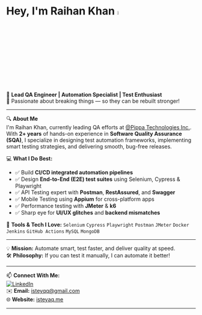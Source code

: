 # Hey, I'm Raihan Khan <a href="https://www.gautamkrishnar.com/"><img src="https://media.giphy.com/media/hvRJCLFzcasrR4ia7z/giphy.gif" width="5%"></a>

🚀 **Lead QA Engineer | Automation Specialist | Test Enthusiast**  
🎯 Passionate about breaking things — so they can be rebuilt stronger!

---

🔍 **About Me**  
I'm Raihan Khan, currently leading QA efforts at [@Pippa Technologies Inc.](https://github.com/raih9k).  
With **2+ years** of hands-on experience in **Software Quality Assurance (SQA)**, I specialize in designing test automation frameworks, implementing smart testing strategies, and delivering smooth, bug-free releases.

💻 **What I Do Best:**
- ✅ Build **CI/CD integrated automation pipelines**
- ✅ Design **End-to-End (E2E) test suites** using Selenium, Cypress & Playwright
- ✅ API Testing expert with **Postman**, **RestAssured**, and **Swagger**
- ✅ Mobile Testing using **Appium** for cross-platform apps
- ✅ Performance testing with **JMeter** & **k6**
- ✅ Sharp eye for **UI/UX glitches** and **backend mismatches**

🔧 **Tools & Tech I Love:**
`Selenium` `Cypress` `Playwright` `Postman` `JMeter` `Docker` `Jenkins` `GitHub Actions` `MySQL` `MongoDB`

---

💡 **Mission:** Automate smart, test faster, and deliver quality at speed.  
🛠️ **Philosophy:** If you can test it manually, I can automate it better!

---

📫 **Connect With Me:**  
[![LinkedIn](https://img.shields.io/badge/LinkedIn-blue?logo=linkedin&logoColor=white)](https://www.linkedin.com/in/raih9k/)  
✉️ **Email:** [isteyqq@gmail.com](mailto:isteyqq@gmail.com)  
🌐 **Website:** [isteyaq.me](https://isteyaq.me)

---

<!-- ![Visitor Badge](https://visitor-badge.laobi.icu/badge?page_id=raih9k) -->


<!-- 
<a href="https://github.com/Raih9K/Raih9K">
  <picture>
    <source media="(prefers-color-scheme: dark)" srcset="https://raw.githubusercontent.com/Raih9K/Raih9K/main/dark_mode.svg">
    <img alt="Raihan Khan's GitHub Profile README" src="https://raw.githubusercontent.com/Raih9K/Raih9K/main/light_mode.svg">
  </picture>
</a>
-->
